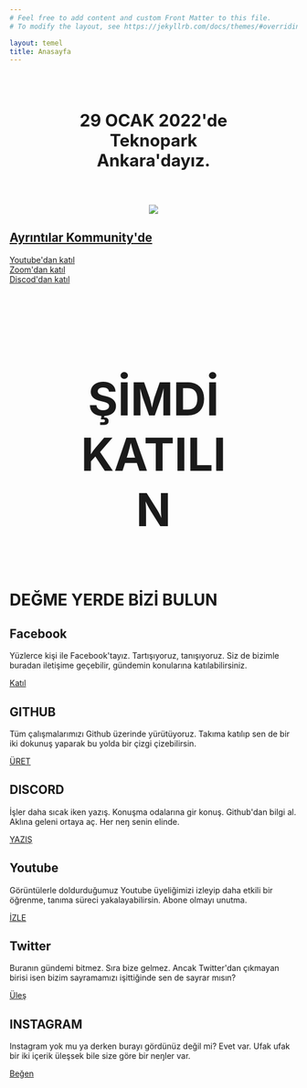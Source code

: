 ```yaml
---
# Feel free to add content and custom Front Matter to this file.
# To modify the layout, see https://jekyllrb.com/docs/themes/#overriding-theme-defaults

layout: temel
title: Anasayfa
---
```


<h1 style="padding:40px 20%; font-size:22pt; text-align:center; font-weight:bold;">29 OCAK 2022'de Teknopark Ankara'dayız.</h1>

<div style="text-align:center;">
  <a href="https://kommunity.com/turkce-yazilim-konati/events/turkce-programlama-yapmak-181e2cf2" ><img src="https://media.kommunity.com/communities/turkce-yazilim-konati/events/turkce-programlama-yapmak-181e2cf2/28397/discord-zoom-youtube-uzerindan-katilabilirsin13.png?p=event-640"></a>
</div>

## [Ayrıntılar Kommunity'de](https://kommunity.com/turkce-yazilim-konati/events/turkce-programlama-yapmak-181e2cf2)

[Youtube'dan katıl](https://turkce-yazilim-konati.github.io/youtube)  
[Zoom'dan katıl](https://turkce-yazilim-konati.github.io/zoom)  
[Discod'dan katıl](https://turkce-yazilim-konati.github.io/discord)  



<h1 style="padding:40px 20%; font-size:60pt; text-align:center; font-weight:bold;">ŞİMDİ KATILIN</h1>


<div class="cards">
   <h1>DEĞME YERDE BİZİ BULUN</h1>
   <div data-gnl="2-2 o" data-ort="4-4" class="services">
        <div class="content content-1">
          <div class="fab fa-facebook"></div>
          <h2>Facebook</h2>
          <p>
          Yüzlerce kişi ile Facebook'tayız. Tartışıyoruz, tanışıyoruz. Siz de bizimle buradan iletişime geçebilir, gündemin konularına katılabilirsiniz.
          </p>
          <a href="https://www.facebook.com/groups/turkceyazilimkonati">Katıl</a>
        </div>
        <div class="content content-2">
          <div class="fab fa-github"></div>
          <h2>GITHUB</h2>
          <p>
          Tüm çalışmalarımızı Github üzerinde yürütüyoruz. Takıma katılıp sen de bir iki dokunuş yaparak bu yolda bir çizgi çizebilirsin.</p>
          <a href="https://github.com/turkce-yazilim-konati">ÜRET</a>
        </div>
        <div class="content content-2">
          <div class="fab fa-discord"></div>
          <h2>DISCORD</h2>
          <p>
          İşler daha sıcak iken yazış. Konuşma odalarına gir konuş. Github'dan bilgi al. Aklına geleni ortaya aç. Her neŋ senin elinde.</p>
          <a href="https://discord.gg/8ymtm9XPyQ">YAZIŞ</a>
        </div>
        <div class="content content-3">
          <div class="fab fa-youtube"></div>
          <h2>Youtube</h2>
          <p>
          Görüntülerle doldurduğumuz Youtube üyeliğimizi izleyip daha etkili bir öğrenme, tanıma süreci yakalayabilirsin. Abone olmayı unutma.</p>
          <a href="https://www.youtube.com/channel/UCjI4mvKSfywzeUMpjrIYGRA">İZLE</a>
        </div>
        <div class="content content-1">
          <div class="fab fa-twitter"></div>
          <h2>Twitter</h2>
          <p>
          Buranın gündemi bitmez. Sıra bize gelmez. Ancak Twitter'dan çıkmayan birisi isen bizim sayramamızı işittiğinde sen de sayrar mısın?
          </p>
          <a href="https://www.twitter.com/turkceyazilim">Üleş</a>
        </div>
        <div class="content content-1">
          <div class="fab fa-instagram"></div>
          <h2>INSTAGRAM</h2>
          <p>
          Instagram yok mu ya derken burayı gördünüz değil mi? Evet var. Ufak ufak bir iki içerik üleşsek bile size göre bir neŋler var.
          </p>
          <a href="https://www.instagram.com/turkceyazilimkonati">Beğen</a>
        </div>
   </div>
</div>
<script src="https://kit.fontawesome.com/a076d05399.js"></script>
<!-- Messenger Sohbet Eklentisi Code -->
<div id="fb-root"></div>

<!-- Your Sohbet Eklentisi code -->
<div id="fb-customer-chat" class="fb-customerchat">
</div>

<script>
  var chatbox = document.getElementById('fb-customer-chat');
  chatbox.setAttribute("page_id", "105950911371360");
  chatbox.setAttribute("attribution", "biz_inbox");

  window.fbAsyncInit = function() {
    FB.init({
      xfbml            : true,
      version          : 'v12.0'
    });
  };

  (function(d, s, id) {
    var js, fjs = d.getElementsByTagName(s)[0];
    if (d.getElementById(id)) return;
    js = d.createElement(s); js.id = id;
    js.src = 'https://connect.facebook.net/tr_TR/sdk/xfbml.customerchat.js';
    fjs.parentNode.insertBefore(js, fjs);
  }(document, 'script', 'facebook-jssdk'));
</script>